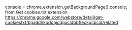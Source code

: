 console = chrome.extension.getBackgroundPage().console;  
from Get cookies.txt extension  
https://chrome.google.com/webstore/detail/get-cookiestxt/bgaddhkoddajcdgocldbbfleckgcbcid/related  